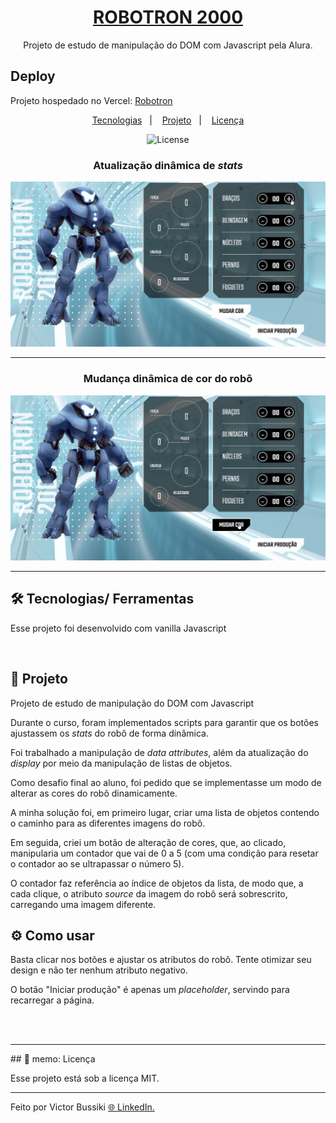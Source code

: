 <h1 align="center"><a href="#">ROBOTRON 2000</a></h1>

<p align="center">
Projeto de estudo de manipulação do DOM com Javascript pela Alura.
</p>


## Deploy
Projeto hospedado no Vercel:
[Robotron](https://robotron-vbuss.vercel.app/)



<p align="center">
  <a href="#-tecnologias">Tecnologias</a>&nbsp;&nbsp;&nbsp;|&nbsp;&nbsp;&nbsp;
  <a href="#-projeto">Projeto</a>&nbsp;&nbsp;&nbsp;|&nbsp;&nbsp;&nbsp;
  <a href="#memo-licença">Licença</a>
</p>
	


<p align="center">
  <img alt="License" src="https://img.shields.io/static/v1?label=license&message=MIT&color=49AA26&labelColor=000000">
</p>


<h3 align="center">
  Atualização dinâmica de <em>stats</em>
</h3>

![stats](img/show/atributos.gif)

---

<h3 align="center">
  Mudança dinâmica de cor do robô
</h3>

![cor](img/show/cor.gif)

---



## 🛠️ Tecnologias/ Ferramentas

Esse projeto foi desenvolvido com vanilla Javascript 

<br>

## 📃 Projeto

<p>Projeto de estudo de manipulação do DOM com Javascript</p>
<p>Durante o curso, foram implementados scripts para garantir que os botões ajustassem os <em>stats</em>
do robô de forma dinâmica.</p>
<p>Foi trabalhado a manipulação de <em>data attributes</em>, além da atualização do <em>display</em> por meio da manipulação de listas de objetos.</p>
<p>Como desafio final ao aluno, foi pedido que se implementasse um modo de alterar as cores do robô dinamicamente.</p>
<p>A minha solução foi, em primeiro lugar, criar uma lista de objetos contendo o caminho para as diferentes imagens do robô.</p>
<p>Em seguida, criei um botão de alteração de cores, que, ao clicado, manipularia um contador que vai de 0 a 5 (com uma condição para resetar o contador ao se ultrapassar o número 5).</p>
<p>O contador faz referência ao índice de objetos da lista, de modo que, a cada clique, o atributo <em>source</em> da imagem do robô será sobrescrito, carregando uma imagem diferente.</p>

## ⚙️ Como usar

<p>Basta clicar nos botões e ajustar os atributos do robô. Tente otimizar seu design e não ter nenhum atributo negativo.</p>
<p>O botão "Iniciar produção" é apenas um <em>placeholder</em>, servindo para recarregar a página.</p> 

<br>
<br>
<hr>
## 🚀 memo: Licença

Esse projeto está sob a licença MIT.

---

Feito por Victor Bussiki  [ 🌐 LinkedIn.](https://www.linkedin.com/in/victor-bussiki-96929051)